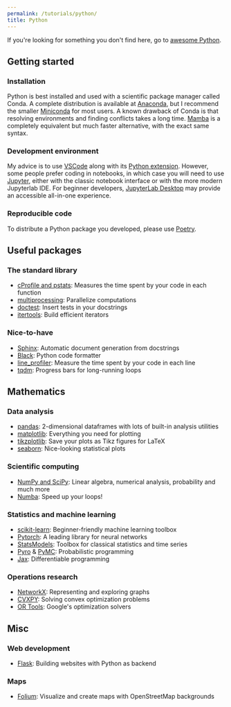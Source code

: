```yaml
---
permalink: /tutorials/python/
title: Python
---
```


If you're looking for something you don't find here, go to [awesome Python](https://github.com/vinta/awesome-python).

## Getting started

### Installation

Python is best installed and used with a scientific package manager called Conda. A complete distribution is available at [Anaconda](https://www.anaconda.com/), but I recommend the smaller [Miniconda](https://docs.conda.io/en/latest/miniconda.html) for most users. A known drawback of Conda is that resolving environments and finding conflicts takes a long time. [Mamba](https://github.com/mamba-org/mamba) is a completely equivalent but much faster alternative, with the exact same syntax.

### Development environment

My advice is to use [VSCode](../tutorials/vscode.md) along with its [Python extension](https://code.visualstudio.com/docs/languages/python). However, some people prefer coding in notebooks, in which case you will need to use [Jupyter](https://jupyter.org/), either with the classic notebook interface or with the more modern Jupyterlab IDE. For beginner developers, [JupyterLab Desktop](https://github.com/jupyterlab/jupyterlab-desktop) may provide an accessible all-in-one experience.

### Reproducible code

To distribute a Python package you developed, please use [Poetry](https://github.com/python-poetry/poetry).

## Useful packages

### The standard library

- [cProfile and pstats](https://docs.python.org/3/library/profile.html): Measures the time spent by your code in each function
- [multiprocessing](https://docs.python.org/3/library/multiprocessing.html): Parallelize computations
- [doctest](https://docs.python.org/3/library/doctest.html): Insert tests in your docstrings
- [itertools](https://docs.python.org/3/library/itertools.html): Build efficient iterators

### Nice-to-have

- [Sphinx](http://www.sphinx-doc.org/en/master/): Automatic document generation from docstrings
- [Black](https://black.readthedocs.io/en/stable/): Python code formatter
- [line_profiler](https://github.com/rkern/line_profiler): Measure the time spent by your code in each line
- [tqdm](https://github.com/tqdm/tqdm): Progress bars for long-running loops

## Mathematics

### Data analysis

- [pandas](https://pandas.pydata.org): 2-dimensional dataframes with lots of built-in analysis utilities
- [matplotlib](https://matplotlib.org): Everything you need for plotting
- [tikzplotlib](https://github.com/nschloe/tikzplotlib): Save your plots as Tikz figures for LaTeX
- [seaborn](https://seaborn.pydata.org): Nice-looking statistical plots

### Scientific computing

- [NumPy and SciPy](https://docs.scipy.org/doc/): Linear algebra, numerical analysis, probability and much more
- [Numba](https://github.com/numba/numba): Speed up your loops!

### Statistics and machine learning

- [scikit-learn](https://scikit-learn.org/stable/): Beginner-friendly machine learning toolbox
- [Pytorch](https://pytorch.org/): A leading library for neural networks
- [StatsModels](https://www.statsmodels.org/stable/index.html): Toolbox for classical statistics and time series
- [Pyro](http://pyro.ai) & [PyMC](https://docs.pymc.io): Probabilistic programming
- [Jax](https://github.com/google/jax): Differentiable programming

### Operations research

- [NetworkX](https://networkx.github.io): Representing and exploring graphs
- [CVXPY](https://www.cvxpy.org): Solving convex optimization problems
- [OR Tools](https://developers.google.com/optimization/): Google's optimization solvers

## Misc

### Web development

- [Flask](http://flask.pocoo.org): Building websites with Python as backend

### Maps

- [Folium](https://python-visualization.github.io/folium/): Visualize and create maps with OpenStreetMap backgrounds
